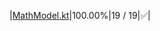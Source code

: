 |[MathModel.kt](https://github.com/oppia/oppia-android/tree/develop/utility/src/main/java/org/oppia/android/util/parser/math/MathModel.kt)|100.00%|19 / 19|:white_check_mark:|